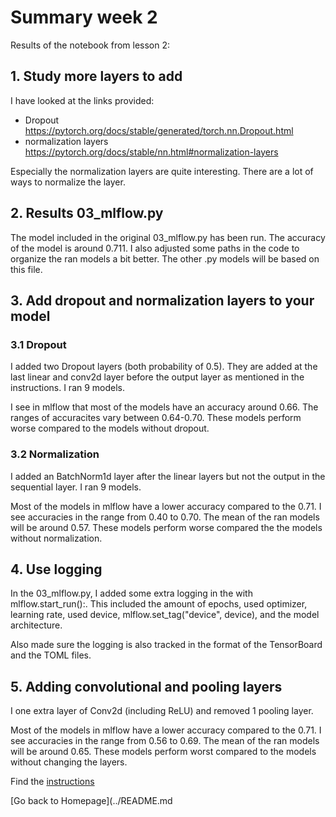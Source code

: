 # Summary week 2
Results of the notebook from lesson 2:

## 1. Study more layers to add
I have looked at the links provided:
- Dropout https://pytorch.org/docs/stable/generated/torch.nn.Dropout.html
- normalization layers https://pytorch.org/docs/stable/nn.html#normalization-layers

Especially the normalization layers are quite interesting. There are a lot of ways to normalize the layer. 

## 2. Results 03_mlflow.py
The model included in the original 03_mlflow.py has been run. The accuracy of the model is around 0.711. I also adjusted some paths in the code to organize the ran models a bit better. The other .py models will be based on this file.

## 3. Add dropout and normalization layers to your model
### 3.1 Dropout
I added two Dropout layers (both probability of 0.5). They are added at the last linear and conv2d layer before the output layer as mentioned in the instructions. I ran 9 models.

I see in mlflow that most of the models have an accuracy around 0.66. The ranges of accuracites vary between 0.64-0.70. These models perform worse compared to the models without dropout.

### 3.2 Normalization
I added an BatchNorm1d layer after the linear layers but not the output in the sequential layer. I ran 9 models.

Most of the models in mlflow have a lower accuracy compared to the 0.71. I see accuracies in the range from 0.40 to 0.70. The mean of the ran models will be around 0.57. These models perform worse compared the the models without normalization.

## 4. Use logging
In the 03_mlflow.py, I added some extra logging in the with mlflow.start_run():. This included the amount of epochs, used optimizer, learning rate, used device, mlflow.set_tag("device", device), and the model architecture.

Also made sure the logging is also tracked in the format of the TensorBoard and the TOML files.

## 5. Adding convolutional and pooling layers
I one extra layer of Conv2d (including ReLU) and removed 1 pooling layer.

Most of the models in mlflow have a lower accuracy compared to the 0.71. I see accuracies in the range from 0.56 to 0.69. The mean of the ran models will be around 0.65. These models perform worst compared to the models without changing the layers.

Find the [instructions](./instructions.md)

[Go back to Homepage](../README.md
